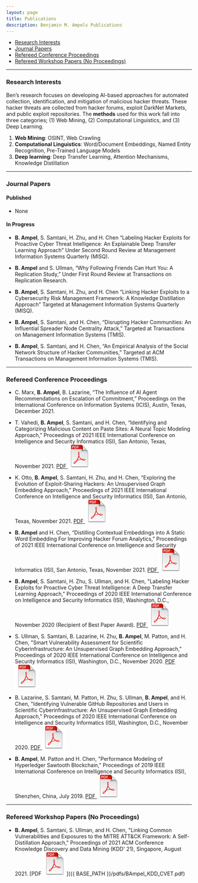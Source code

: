 ```yaml
---
layout: page
title: Publications
description: Benjamin M. Ampels Publications
---
```


<div class="navbar">
    <div class="navbar-inner">
        <ul class="nav">
            <li><a href="#ResearchInterests">Research Interests</a></li>
            <li><a href="#JournalPapers">Journal Papers</a></li>
            <li><a href="#Conference">Refereed Conference Proceedings</a></li>
            <li><a href="#AdHoc">Refereed Workshop Papers (No Proceedings)</a></li>
        </ul>
    </div>
</div>

---

### <a name="ResearchInterests"></a>Research Interests
Ben’s research focuses on developing AI-based approaches for automated collection, identification, and mitigation of malicious hacker threats. These hacker threats are collected from hacker forums, exploit DarkNet Markets, and public exploit repositories. The **methods** used for this work fall into three categories; (1) Web Mining, (2) Computational Linguistics, and (3) Deep Learning.
1. **Web Mining**: OSINT, Web Crawling
2. **Computational Linguistics**: Word/Document Embeddings, Named Entity Recognition, Pre-Trained Language Models 
3. **Deep learning**: Deep Transfer Learning, Attention Mechanisms, Knowledge Distillation 

---

### <a name="JournalPapers"></a>Journal Papers

#### Published
* None

#### In Progress
* **B. Ampel**, S. Samtani, H. Zhu, and H. Chen “Labeling Hacker Exploits for Proactive Cyber Threat Intelligence: An Explainable Deep Transfer Learning Approach” Under Second Round Review at Management Information Systems Quarterly (MISQ).

* **B. Ampel** and S. Ullman, “Why Following Friends Can Hurt You: A Replication Study,” Under First Round Review at Transactions on Replication Research.

* **B. Ampel**, S. Samtani, H. Zhu, and H. Chen “Linking Hacker Exploits to a Cybersecurity Risk Management Framework: A Knowledge Distillation Approach” Targeted at Management Information Systems Quarterly (MISQ).

* **B. Ampel**, S. Samtani, and H. Chen, “Disrupting Hacker Communities: An Influential Spreader Node Centrality Attack,” Targeted at Transactions on Management Information Systems (TMIS).

* **B. Ampel**, S. Samtani, and H. Chen, “An Empirical Analysis of the Social Network Structure of Hacker Communities,” Targeted at ACM Transactions on Management Information Systems (TMIS).

---

### <a name="Conference"></a>Refereed Conference Proceedings
* C. Marx, **B. Ampel**, B. Lazarine, “The Influence of AI Agent Recommendations on Escalation of Commitment,” Proceedings on the International Conference on Information Systems (ICIS), Austin, Texas, December 2021.

* T. Vahedi, **B. Ampel**, S. Samtani, and H. Chen, “Identifying and Categorizing Malicious Content on Paste Sites: A Neural Topic Modeling Approach,” Proceedings of 2021 IEEE International Conference on Intelligence and Security Informatics (ISI), San Antonio, Texas, November 2021. [PDF ![CV as pdf](icons64/pdf-icon.png)](https://www.researchgate.net/profile/Sagar-Samtani/publication/355165827_Identifying_and_Categorizing_Malicious_Content_on_Paste_Sites_A_Neural_Topic_Modeling_Approach/links/61622f82e7993f536cb5b318/Identifying-and-Categorizing-Malicious-Content-on-Paste-Sites-A-Neural-Topic-Modeling-Approach.pdf)<br/>

* K. Otto, **B. Ampel**, S. Samtani, H. Zhu, and H. Chen, “Exploring the Evolution of Exploit-Sharing Hackers:  An Unsupervised Graph Embedding Approach,” Proceedings of 2021 IEEE International Conference on Intelligence and Security Informatics (ISI), San Antonio, Texas, November 2021. [PDF ![CV as pdf](icons64/pdf-icon.png)](https://www.researchgate.net/profile/Sagar-Samtani/publication/355165572_Exploring_the_Evolution_of_Exploit-Sharing_Hackers_An_Unsupervised_Graph_Embedding_Approach/links/61622f1ce7993f536cb5b313/Exploring-the-Evolution-of-Exploit-Sharing-Hackers-An-Unsupervised-Graph-Embedding-Approach.pdf)<br/>

* **B. Ampel** and H. Chen, “Distilling Contextual Embeddings into A Static Word Embedding For Improving Hacker Forum Analytics,” Proceedings of 2021 IEEE International Conference on Intelligence and Security Informatics (ISI), San Antonio, Texas, November 2021. [PDF ![CV as pdf](icons64/pdf-icon.png)](https://www.researchgate.net/profile/Benjamin-Ampel/publication/355190973_Distilling_Contextual_Embeddings_Into_A_Static_Word_Embedding_For_Improving_Hacker_Forum_Analytics/links/61665e2c3851f95994f75ea8/Distilling-Contextual-Embeddings-Into-A-Static-Word-Embedding-For-Improving-Hacker-Forum-Analytics.pdf)<br/>

* **B. Ampel**, S. Samtani, H. Zhu, S. Ullman, and H. Chen, "Labeling Hacker Exploits for Proactive Cyber Threat Intelligence: A Deep Transfer Learning Approach," Proceedings of 2020 IEEE International Conference on Intelligence and Security Informatics (ISI), Washington, D.C., November 2020 (Recipient of Best Paper Award). [PDF ![CV as pdf](icons64/pdf-icon.png)](https://par.nsf.gov/servlets/purl/10218326)<br/>

* S. Ullman, S. Samtani, B. Lazarine, H. Zhu, **B. Ampel**, M. Patton, and H. Chen, "Smart Vulnerability Assessment for Scientific Cyberinfrastructure: An Unsupervised Graph Embedding Approach," Proceedings of 2020 IEEE International Conference on Intelligence and Security Informatics (ISI), Washington, D.C., November 2020. [PDF ![CV as pdf](icons64/pdf-icon.png)](https://par.nsf.gov/servlets/purl/10218329)<br/>

* B. Lazarine, S. Samtani, M. Patton, H. Zhu, S. Ullman, **B. Ampel**, and H. Chen, "Identifying Vulnerable GitHub Repositories and Users in Scientific Cyberinfrastructure: An Unsupervised Graph Embedding Approach," Proceedings of 2020 IEEE International Conference on Intelligence and Security Informatics (ISI), Washington, D.C., November 2020. [PDF ![CV as pdf](icons64/pdf-icon.png)](https://par.nsf.gov/servlets/purl/10218331)<br/>

* **B. Ampel**, M. Patton and H. Chen, "Performance Modeling of Hyperledger Sawtooth Blockchain," Proceedings of 2019 IEEE International Conference on Intelligence and Security Informatics (ISI), Shenzhen, China, July 2019. [PDF ![CV as pdf](icons64/pdf-icon.png)](https://par.nsf.gov/servlets/purl/10172683)<br/>

---

### <a name="AdHoc"></a>Refereed Workshop Papers (No Proceedings)
* **B. Ampel**, S. Samtani, S. Ullman, and H. Chen, "Linking Common Vulnerabilities and Exposures to the MITRE ATT&CK Framework: A Self-Distillation Approach," Proceedings of 2021 ACM Conference Knowledge Discovery and Data Mining (KDD' 21), Singapore, August 2021. [PDF ![CV as pdf](icons64/pdf-icon.png)]({{ BASE_PATH }}/pdfs/BAmpel_KDD_CVET.pdf)
<br/>
